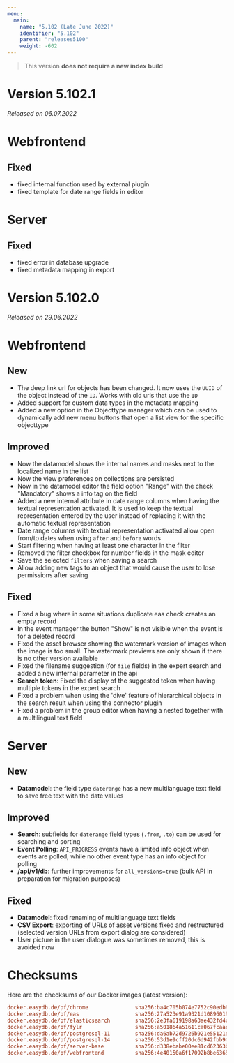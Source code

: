 ```yaml
---
menu:
  main:
    name: "5.102 (Late June 2022)"
    identifier: "5.102"
    parent: "releases5100"
    weight: -602
---
```


> This version **does not require a new index build**

# Version 5.102.1

*Released on 06.07.2022*

# Webfrontend
## Fixed

* fixed internal function used by external plugin
* fixed template for date range fields in editor

# Server
## Fixed

* fixed error in database upgrade
* fixed metadata mapping in export

# Version 5.102.0

*Released on 29.06.2022*

# Webfrontend

## New

* The deep link url for objects has been changed. It now uses the `UUID` of the object instead of the `ID`. Works with old urls that use the `ID`
* Added support for custom data types in the metadata mapping
* Added a new option in the Objecttype manager which can be used to dynamically add new menu buttons that open a list view for the specific objecttype

## Improved

* Now the datamodel shows the internal names and masks next to the localized name in the list
* Now the view preferences on collections are persisted
* Now in the datamodel editor the field option "Range" with the check "Mandatory" shows a info tag on the field
* Added a new internal attribute in date range columns when having the textual representation activated. It is used to keep the textual representation entered by the user instead of replacing it with the automatic textual representation
* Date range columns with textual representation activated allow open from/to dates when using `after` and `before` words
* Start filtering when having at least one character in the filter
* Removed the filter checkbox for number fields in the mask editor
* Save the selected `filters` when saving a search
* Allow adding new tags to an object that would cause the user to lose permissions after saving

## Fixed

* Fixed a bug where in some situations duplicate eas check creates an empty record
* In the event manager the button "Show" is not visible when the event is for a deleted record
* Fixed the asset browser showing the watermark version of images when the image is too small. The watermark previews are only shown if there is no other version available
* Fixed the filename suggestion (for `file` fields) in the expert search and added a new internal parameter in the api
* **Search token**: Fixed the display of the suggested token when having multiple tokens in the expert search
* Fixed a problem when using the 'dive' feature of hierarchical objects in the search result when using the connector plugin
* Fixed a problem in the group editor when having a nested together with a multilingual text field

# Server

## New

* **Datamodel**: the field type `daterange` has a new multilanguage text field to save free text with the date values

## Improved

* **Search**: subfields for `daterange` field types (`.from`, `.to`) can be used for searching and sorting
* **Event Polling**: `API_PROGRESS` events have a limited info object when events are polled, while no other event type has an info object for polling
* **/api/v1/db**: further improvements for `all_versions=true` (bulk API in preparation for migration purposes)

## Fixed

* **Datamodel**: fixed renaming of multilanguage text fields
* **CSV Export**: exporting of URLs of asset versions fixed and restructured (selected version URLs from export dialog are considered)
* User picture in the user dialogue was sometimes removed, this is avoided now


# Checksums

Here are the checksums of our Docker images (latest version):

```ini
docker.easydb.de/pf/chrome               sha256:ba4c705b074e7752c90edb6397cf405ca34030e9f58dc95750dd7d3b94e4a488
docker.easydb.de/pf/eas                  sha256:27a523e91a9321d10896019c4f002ebdd9b88b9e448ac7a1b42dd14379687291
docker.easydb.de/pf/elasticsearch        sha256:2e3fa619198a63ae432fd4cb25d295e7e017563186c5c5a42c3f0fdba2ef20f8
docker.easydb.de/pf/fylr                 sha256:a501864a51611ca067fcaaccbcec0395aa3853ac5442fb2d14c0bbfbb5284b74
docker.easydb.de/pf/postgresql-11        sha256:da6ab72d9726b921e55121ed9329c1a236b5922db531e73a23bb042c36c45251
docker.easydb.de/pf/postgresql-14        sha256:53d1e9cff20dc6d942fbb9f9abb0410cf6a09d522f4aa7258b0659195cb6108e
docker.easydb.de/pf/server-base          sha256:d338ebabe00ee81cd62363bda4164d2ba1e6960b4d6c100c5647a468d1f31a13
docker.easydb.de/pf/webfrontend          sha256:4e40150a6f17092b8be6365d51bb8fc3844e36766ed6c76826891e52e74c7a2f
```
